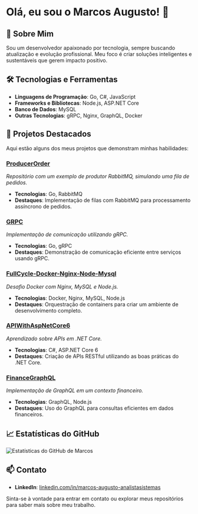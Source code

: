 # Olá, eu sou o Marcos Augusto! 👋

## 🚀 Sobre Mim

Sou um desenvolvedor apaixonado por tecnologia, sempre buscando atualização e evolução profissional. Meu foco é criar soluções inteligentes e sustentáveis que gerem impacto positivo.

## 🛠 Tecnologias e Ferramentas

- **Linguagens de Programação**: Go, C#, JavaScript
- **Frameworks e Bibliotecas**: Node.js, ASP.NET Core
- **Banco de Dados**: MySQL
- **Outras Tecnologias**: gRPC, Nginx, GraphQL, Docker

## 🔧 Projetos Destacados

Aqui estão alguns dos meus projetos que demonstram minhas habilidades:

### [ProducerOrder](https://github.com/Msaorc/ProducerOrder)

*Repositório com um exemplo de produtor RabbitMQ, simulando uma fila de pedidos.*

- **Tecnologias**: Go, RabbitMQ
- **Destaques**: Implementação de filas com RabbitMQ para processamento assíncrono de pedidos.

### [GRPC](https://github.com/Msaorc/GRPC)

*Implementação de comunicação utilizando gRPC.*

- **Tecnologias**: Go, gRPC
- **Destaques**: Demonstração de comunicação eficiente entre serviços usando gRPC.

### [FullCycle-Docker-Nginx-Node-Mysql](https://github.com/Msaorc/FullCycle-Docker-Nginx-Node-Mysql)

*Desafio Docker com Nginx, MySQL e Node.js.*

- **Tecnologias**: Docker, Nginx, MySQL, Node.js
- **Destaques**: Orquestração de containers para criar um ambiente de desenvolvimento completo.

### [APIWithAspNetCore6](https://github.com/Msaorc/APIWithAspNetCore6)

*Aprendizado sobre APIs em .NET Core.*

- **Tecnologias**: C#, ASP.NET Core 6
- **Destaques**: Criação de APIs RESTful utilizando as boas práticas do .NET Core.

### [FinanceGraphQL](https://github.com/Msaorc/FinanceGraphQL)

*Implementação de GraphQL em um contexto financeiro.*

- **Tecnologias**: GraphQL, Node.js
- **Destaques**: Uso do GraphQL para consultas eficientes em dados financeiros.

## 📈 Estatísticas do GitHub

![Estatísticas do GitHub de Marcos](https://github-readme-stats.vercel.app/api?username=Msaorc&show_icons=true&theme=dracula)

## 📫 Contato

- **LinkedIn**: [linkedin.com/in/marcos-augusto-analistasistemas](https://www.linkedin.com/in/marcos-augusto-analistasistemas)

Sinta-se à vontade para entrar em contato ou explorar meus repositórios para saber mais sobre meu trabalho.
